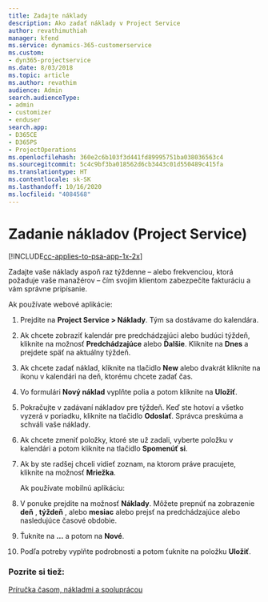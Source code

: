 ```yaml
---
title: Zadajte náklady
description: Ako zadať náklady v Project Service
author: revathimuthiah
manager: kfend
ms.service: dynamics-365-customerservice
ms.custom:
- dyn365-projectservice
ms.date: 8/03/2018
ms.topic: article
ms.author: revathim
audience: Admin
search.audienceType:
- admin
- customizer
- enduser
search.app:
- D365CE
- D365PS
- ProjectOperations
ms.openlocfilehash: 360e2c6b103f3d441fd89995751ba038036563c4
ms.sourcegitcommit: 5c4c9bf3ba018562d6cb3443c01d550489c415fa
ms.translationtype: HT
ms.contentlocale: sk-SK
ms.lasthandoff: 10/16/2020
ms.locfileid: "4084568"
---
```

# <a name="enter-expenses-project-service"></a>Zadanie nákladov (Project Service)

[!INCLUDE[cc-applies-to-psa-app-1x-2x](../includes/cc-applies-to-psa-app-1x-2x.md)]

Zadajte vaše náklady aspoň raz týždenne – alebo frekvenciou, ktorá požaduje vaše manažérov – čím svojim klientom zabezpečíte fakturáciu a vám správne pripísanie.  
  
 Ak používate webové aplikácie:  
  
1. Prejdite na **Project Service > Náklady**. Tým sa dostávame do kalendára.  
  
2. Ak chcete zobraziť kalendár pre predchádzajúci alebo budúci týždeň, kliknite na možnosť **Predchádzajúce** alebo **Ďalšie**. Kliknite na **Dnes** a prejdete späť na aktuálny týždeň.  
  
3. Ak chcete zadať náklad, kliknite na tlačidlo **New** alebo dvakrát kliknite na ikonu v kalendári na deň, ktorému chcete zadať čas.  
  
4. Vo formulári **Nový náklad** vyplňte polia a potom kliknite na **Uložiť**.  
  
5. Pokračujte v zadávaní nákladov pre týždeň. Keď ste hotoví a všetko vyzerá v poriadku, kliknite na tlačidlo **Odoslať**. Správca preskúma a schváli vaše náklady.  
  
6. Ak chcete zmeniť položky, ktoré ste už zadali, vyberte položku v kalendári a potom kliknite na tlačidlo **Spomenúť si**.  
  
7. Ak by ste radšej chceli vidieť zoznam, na ktorom práve pracujete, kliknite na možnosť **Mriežka**.  
  
   Ak používate mobilnú aplikáciu:  
  
8. V ponuke prejdite na možnosť **Náklady**.     Môžete prepnúť na zobrazenie **deň** , **týždeň** , alebo **mesiac** alebo prejsť na predchádzajúce alebo nasledujúce časové obdobie.  
  
9. Ťuknite na **…** a potom na **Nové**.  
  
10. Podľa potreby vyplňte podrobnosti a potom ťuknite na položku **Uložiť**.  
  
### <a name="see-also"></a>Pozrite si tiež:  
 [Príručka časom, nákladmi a spoluprácou](../psa/time-expense-collaboration-guide.md)
